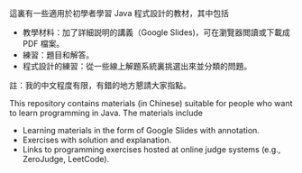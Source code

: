 這裏有一些適用於初學者學習 Java 程式設計的教材，其中包括
* 教學材料：加了詳細説明的講義（Google Slides)，可在瀏覽器閲讀或下載成 PDF 檔案。
* 練習：題目和解答。
* 程式設計的練習：從一些線上解題系統裏挑選出來並分類的問題。

註：我的中文程度有限，有錯的地方懇請大家指點。


This repository contains materials (in Chinese) suitable for people who want to learn programming in Java.
The materials include

* Learning materials in the form of Google Slides with annotation.  
* Exercises with solution and explanation.
* Links to programming exercises hosted at online judge systems (e.g., ZeroJudge, LeetCode).
